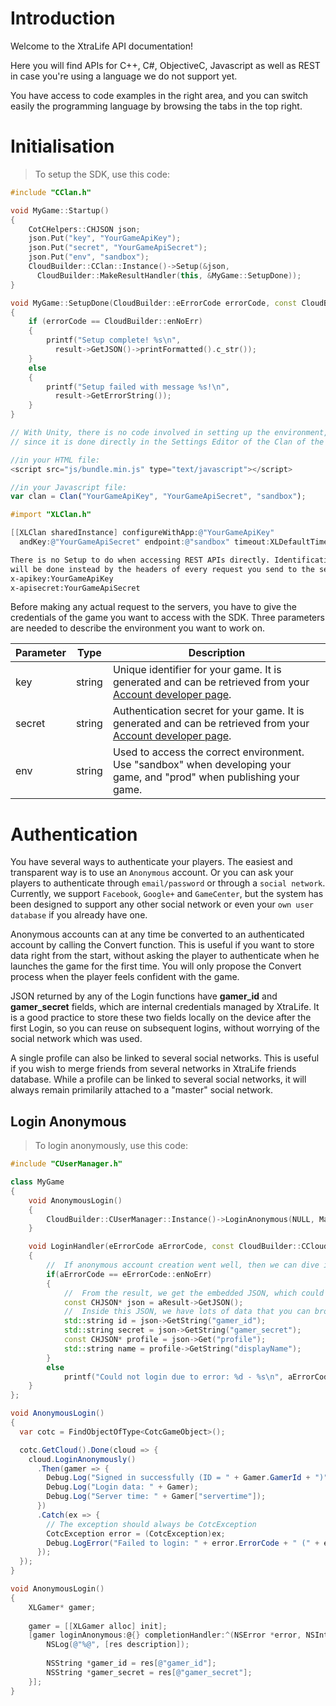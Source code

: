 # Introduction

Welcome to the XtraLife API documentation!

Here you will find APIs for C++, C#, ObjectiveC, Javascript as well as REST in case you're using a language we do not support yet.

You have access to code examples in the right area, and you can switch easily the programming language by browsing the tabs in the top right.

# Initialisation

> To setup the SDK, use this code:

```cpp
#include "CClan.h"

void MyGame::Startup()
{
    CotCHelpers::CHJSON json;
    json.Put("key", "YourGameApiKey");
    json.Put("secret", "YourGameApiSecret");
    json.Put("env", "sandbox");
    CloudBuilder::CClan::Instance()->Setup(&json,
      CloudBuilder::MakeResultHandler(this, &MyGame::SetupDone));
}

void MyGame::SetupDone(CloudBuilder::eErrorCode errorCode, const CloudBuilder::CCloudResult *result)
{
    if (errorCode == CloudBuilder::enNoErr)
    {
        printf("Setup complete! %s\n",
          result->GetJSON()->printFormatted().c_str());
    }
    else
    {
        printf("Setup failed with message %s!\n",
          result->GetErrorString());
    }
}
```

```cs
// With Unity, there is no code involved in setting up the environment,
// since it is done directly in the Settings Editor of the Clan of the Cloud object.
```

```javascript
//in your HTML file:
<script src="js/bundle.min.js" type="text/javascript"></script>

//in your Javascript file:
var clan = Clan("YourGameApiKey", "YourGameApiSecret", "sandbox");
```

```objectivec
#import "XLClan.h"

[[XLClan sharedInstance] configureWithApp:@"YourGameApiKey"
  andKey:@"YourGameApiSecret" endpoint:@"sandbox" timeout:XLDefaultTimeout];
```

```html
There is no Setup to do when accessing REST APIs directly. Identification of the game
will be done instead by the headers of every request you send to the servers:
x-apikey:YourGameApiKey
x-apisecret:YourGameApiSecret
```

Before making any actual request to the servers, you have to give the credentials
of the game you want to access with the SDK. Three parameters are needed to describe
the environment you want to work on.

Parameter | Type | Description
--------- | ---- | -----------
key | string | Unique identifier for your game. It is generated and can be retrieved from your [Account developer page](https://account.clanofthecloud.com).
secret | string | Authentication secret for your game. It is generated and can be retrieved from your [Account developer page](https://account.clanofthecloud.com).
env | string | Used to access the correct environment. Use "sandbox" when developing your game, and "prod" when publishing your game.

# Authentication

You have several ways to authenticate your players. The easiest and transparent way is to use
an `Anonymous` account. Or you can ask your players to authenticate through `email/password` or
through a `social network`. Currently, we support `Facebook`, `Google+` and `GameCenter`, but the
system has been designed to support any other social network or even your `own user database` if you
already have one.

Anonymous accounts can at any time be converted to an authenticated account by calling the
Convert function. This is useful if you want to store data right from the start, without
asking the player to authenticate when he launches the game for the first time. You will
only propose the Convert process when the player feels confident with the game.

JSON returned by any of the Login functions have **gamer_id** and **gamer_secret** fields,
which are internal credentials managed by XtraLife. It is a good practice to store these
two fields locally on the device after the first Login, so you can reuse on subsequent
logins, without worrying of the social network which was used.

A single profile can also be linked to several social networks. This is useful if you wish
to merge friends from several networks in XtraLife friends database. While a profile can be
linked to several social networks, it will always remain primilarily attached to a "master"
social network.

## Login Anonymous

> To login anonymously, use this code:

```cpp
#include "CUserManager.h"

class MyGame
{
    void AnonymousLogin()
    {
        CloudBuilder::CUserManager::Instance()->LoginAnonymous(NULL, MakeResultHandler(this, &MyGame::LoginHandler));
    }

    void LoginHandler(eErrorCode aErrorCode, const CloudBuilder::CCloudResult *aResult)
    {
        //  If anonymous account creation went well, then we can dive in the data returned.
        if(aErrorCode == eErrorCode::enNoErr)
        {
            //  From the result, we get the embedded JSON, which could be displayed with a call to result->printFormatted();
            const CHJSON* json = aResult->GetJSON();
            //  Inside this JSON, we have lots of data that you can browse, for example here we'll grab profile and credentials.
            std::string id = json->GetString("gamer_id");
            std::string secret = json->GetString("gamer_secret");
            const CHJSON* profile = json->Get("profile");
            std::string name = profile->GetString("displayName");
        }
        else
            printf("Could not login due to error: %d - %s\n", aErrorCode, aResult->GetErrorString());
    }
};
````

```cs
void AnonymousLogin()
{
  var cotc = FindObjectOfType<CotcGameObject>();

  cotc.GetCloud().Done(cloud => {
    cloud.LoginAnonymously()
      .Then(gamer => {
        Debug.Log("Signed in successfully (ID = " + Gamer.GamerId + ")");
        Debug.Log("Login data: " + Gamer);
        Debug.Log("Server time: " + Gamer["servertime"]);
      })
      .Catch(ex => {
        // The exception should always be CotcException
        CotcException error = (CotcException)ex;
        Debug.LogError("Failed to login: " + error.ErrorCode + " (" + error.HttpStatusCode + ")");
      });
  });  
}
```

```objectivec
void AnonymousLogin()
{
    XLGamer* gamer;
    
    gamer = [[XLGamer alloc] init];
    [gamer loginAnonymous:@{} completionHandler:^(NSError *error, NSInteger statusCode, NSDictionary *res) {
        NSLog(@"%@", [res description]);
        
        NSString *gamer_id = res[@"gamer_id"];
        NSString *gamer_secret = res[@"gamer_secret"];
    }];
}
```

